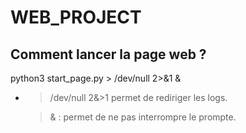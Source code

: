 # WEB_PROJECT
## Comment lancer la page web ?
python3 start_page.py > /dev/null 2>&1 &
- > /dev/null 2&>1 permet de rediriger les logs.
  
  > & : permet de ne pas interrompre le prompte.
